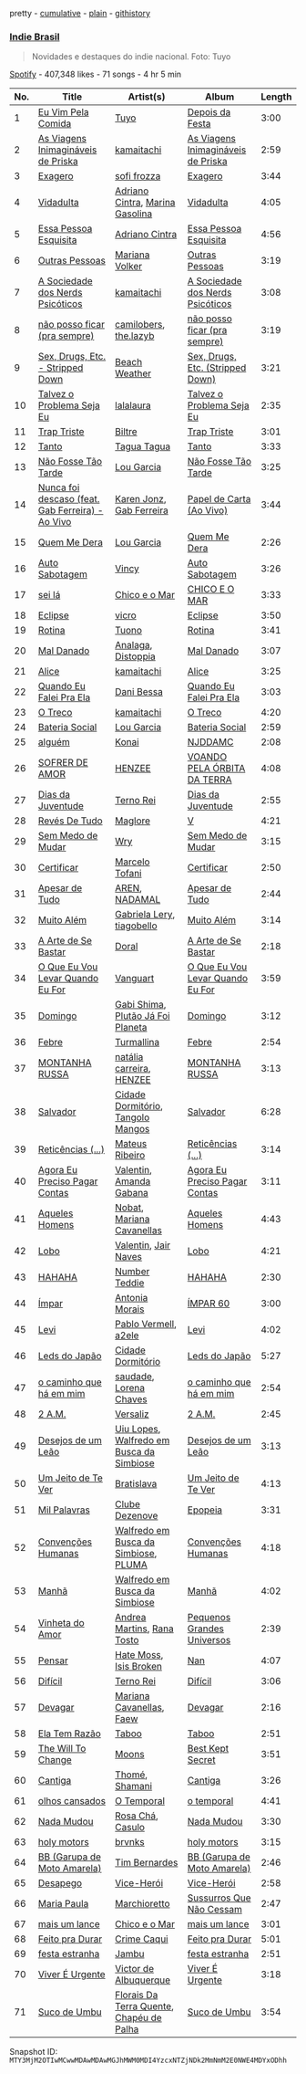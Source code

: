 pretty - [cumulative](/playlists/cumulative/37i9dQZF1DWZi7MSnECo7D.md) - [plain](/playlists/plain/37i9dQZF1DWZi7MSnECo7D) - [githistory](https://github.githistory.xyz/mackorone/spotify-playlist-archive/blob/main/playlists/plain/37i9dQZF1DWZi7MSnECo7D)

### [Indie Brasil](https://open.spotify.com/playlist/37i9dQZF1DWZi7MSnECo7D)

> Novidades e destaques do indie nacional\. Foto: Tuyo

[Spotify](https://open.spotify.com/user/spotify) - 407,348 likes - 71 songs - 4 hr 5 min

| No. | Title | Artist(s) | Album | Length |
|---|---|---|---|---|
| 1 | [Eu Vim Pela Comida](https://open.spotify.com/track/3ezikT6mGMbsWkKorJmYTY) | [Tuyo](https://open.spotify.com/artist/3Ujv6sa60JRiaxS8RVuNOj) | [Depois da Festa](https://open.spotify.com/album/2ot4rydfGQ4RCX2f209KrM) | 3:00 |
| 2 | [As Viagens Inimagináveis de Priska](https://open.spotify.com/track/3AZQGrhcQMegphm79hMgt8) | [kamaitachi](https://open.spotify.com/artist/1ISc8zhrqxd5WrJMkMMLSm) | [As Viagens Inimagináveis de Priska](https://open.spotify.com/album/4jyLacgXK5jTHmMk0EQ2vM) | 2:59 |
| 3 | [Exagero](https://open.spotify.com/track/2k6UjFKX89tA2GPKrmb4NB) | [sofi frozza](https://open.spotify.com/artist/7ycozuv4AEKRZ85WLz6tEy) | [Exagero](https://open.spotify.com/album/2lLzotThWmiFq8OcdH9iqz) | 3:44 |
| 4 | [Vidadulta](https://open.spotify.com/track/2h79C5Bj9nrI3FotE3TbZ8) | [Adriano Cintra](https://open.spotify.com/artist/6ZhHDKgsucGUUkEeH1mzyH), [Marina Gasolina](https://open.spotify.com/artist/0ycGRYNlXyQnPf1ieoioQZ) | [Vidadulta](https://open.spotify.com/album/56rcd8BD3O397HsS2zi7gn) | 4:05 |
| 5 | [Essa Pessoa Esquisita](https://open.spotify.com/track/4RFxUmgvlVrXAjhrPGI89v) | [Adriano Cintra](https://open.spotify.com/artist/6ZhHDKgsucGUUkEeH1mzyH) | [Essa Pessoa Esquisita](https://open.spotify.com/album/5GgT8TquIycrVOjzSyC6yv) | 4:56 |
| 6 | [Outras Pessoas](https://open.spotify.com/track/3GPmORdDL9q7V3lG3NTPY0) | [Mariana Volker](https://open.spotify.com/artist/0L8NDdn0V7vaqvUyibKLmq) | [Outras Pessoas](https://open.spotify.com/album/6VkLmqMgWidTCTK73U1eqW) | 3:19 |
| 7 | [A Sociedade dos Nerds Psicóticos](https://open.spotify.com/track/4YCJNxlr9rUdgXrGEkCLlx) | [kamaitachi](https://open.spotify.com/artist/1ISc8zhrqxd5WrJMkMMLSm) | [A Sociedade dos Nerds Psicóticos](https://open.spotify.com/album/6mJ4cn0DAOhRbv6FiE1qfr) | 3:08 |
| 8 | [não posso ficar \(pra sempre\)](https://open.spotify.com/track/4xPYZzsyMbNTJISnGNRLnQ) | [camilobers](https://open.spotify.com/artist/7LY9xAlnzpYcuXNvmFQuXO), [the.lazyb](https://open.spotify.com/artist/4KtU6swIBacJ3KHFMJliOD) | [não posso ficar \(pra sempre\)](https://open.spotify.com/album/3xaJvamcwjwwE51yIzVIRh) | 3:19 |
| 9 | [Sex, Drugs, Etc\. \- Stripped Down](https://open.spotify.com/track/4UIP2ib4kHghA1S0jxnW5s) | [Beach Weather](https://open.spotify.com/artist/7I3bkknknQkIiatWiupQgD) | [Sex, Drugs, Etc\. \(Stripped Down\)](https://open.spotify.com/album/4dy64woaU8KwpLVdU14nsc) | 3:21 |
| 10 | [Talvez o Problema Seja Eu](https://open.spotify.com/track/5TsG8Dd14xcMcQ8Ze3U0t9) | [lalalaura](https://open.spotify.com/artist/0xzFVGq4LIQxHwcTkUZACD) | [Talvez o Problema Seja Eu](https://open.spotify.com/album/4Wx7IxNpv0caspljzbFMKL) | 2:35 |
| 11 | [Trap Triste](https://open.spotify.com/track/4wEWy4TSZbRj7EqjBHyVUc) | [Biltre](https://open.spotify.com/artist/2mQmDB0JpRnx5MsU6RBeev) | [Trap Triste](https://open.spotify.com/album/1A5g9AosXCIwwTUT8Z25dm) | 3:01 |
| 12 | [Tanto](https://open.spotify.com/track/6rkq6lwz7w2RK3qAFyJcZ7) | [Tagua Tagua](https://open.spotify.com/artist/7hfRDZ2GLXzts759hMrdmt) | [Tanto](https://open.spotify.com/album/5sIl6a1G8ivm7ht7mFDYP6) | 3:33 |
| 13 | [Não Fosse Tão Tarde](https://open.spotify.com/track/1KHWBJTX7apuuYsEmqZLa8) | [Lou Garcia](https://open.spotify.com/artist/7l8ESevPECrqChwl3Bf7ov) | [Não Fosse Tão Tarde](https://open.spotify.com/album/29k7p5Pj0CJbXL3chFwPIP) | 3:25 |
| 14 | [Nunca foi descaso \(feat\. Gab Ferreira\) \- Ao Vivo](https://open.spotify.com/track/5cdwRfJldwrKv6mrHvCR1r) | [Karen Jonz](https://open.spotify.com/artist/2Pq5MMGyujBoU9C9Ax9n5C), [Gab Ferreira](https://open.spotify.com/artist/70DRYhcYN1cmMFUjDLf9FU) | [Papel de Carta \(Ao Vivo\)](https://open.spotify.com/album/6jOWkYdTXWt9p2nDzYLnFr) | 3:44 |
| 15 | [Quem Me Dera](https://open.spotify.com/track/4Wbupcobm9ryFXY5M3Hwoa) | [Lou Garcia](https://open.spotify.com/artist/7l8ESevPECrqChwl3Bf7ov) | [Quem Me Dera](https://open.spotify.com/album/6xyftajgJC0tmzaKgyLINz) | 2:26 |
| 16 | [Auto Sabotagem](https://open.spotify.com/track/3zPJRCqgm2Rc3DOK4zZP86) | [Vincy](https://open.spotify.com/artist/6HlGGZw4VFdkPIFkWQnVzm) | [Auto Sabotagem](https://open.spotify.com/album/0xasSQMv6MSymipN6XHSRc) | 3:26 |
| 17 | [sei lá](https://open.spotify.com/track/0ke3cpUdKJamJvii855vH2) | [Chico e o Mar](https://open.spotify.com/artist/24aBhTcvMpdnGyNBwbu2DJ) | [CHICO E O MAR](https://open.spotify.com/album/5A0PTs0EU75mJnSWK54JyM) | 3:33 |
| 18 | [Eclipse](https://open.spotify.com/track/3vOvr7KuYrDH0QqqKv0LYr) | [vicro](https://open.spotify.com/artist/1qJjqP6hPbHi8m1XWZDndF) | [Eclipse](https://open.spotify.com/album/3HGf7CQc2q2LU2MnuW8edv) | 3:50 |
| 19 | [Rotina](https://open.spotify.com/track/4H44feb7oHzkqzNQJnBv98) | [Tuono](https://open.spotify.com/artist/3RX3nIvUvzoHh7QP0q7dvL) | [Rotina](https://open.spotify.com/album/2VTSX1KLy3MtO0qcrZBoG9) | 3:41 |
| 20 | [Mal Danado](https://open.spotify.com/track/1TSa8S8pBm12iLDfRIwMRS) | [Analaga](https://open.spotify.com/artist/4LTPxLxjiT5pzYd5WZAR3v), [Distoppia](https://open.spotify.com/artist/7jGGTo263KTF3iF7ry7ee6) | [Mal Danado](https://open.spotify.com/album/7JBJUrjXVVn2cmCRrW6fL5) | 3:07 |
| 21 | [Alice](https://open.spotify.com/track/1Mt9t8HeHtqXFktUYATbdS) | [kamaitachi](https://open.spotify.com/artist/1ISc8zhrqxd5WrJMkMMLSm) | [Alice](https://open.spotify.com/album/1t8mCGvgHxiPqpw0ldQ5DF) | 3:25 |
| 22 | [Quando Eu Falei Pra Ela](https://open.spotify.com/track/2HJ60YDqbGDvM6HCTqtXrh) | [Dani Bessa](https://open.spotify.com/artist/28jQ1K0U4zoUORrM8aNr29) | [Quando Eu Falei Pra Ela](https://open.spotify.com/album/3l8DE3zqXombjgdlhvLFpY) | 3:03 |
| 23 | [O Treco](https://open.spotify.com/track/6Wm2WXD8wzTAUmhV3ApGaX) | [kamaitachi](https://open.spotify.com/artist/1ISc8zhrqxd5WrJMkMMLSm) | [O Treco](https://open.spotify.com/album/2GocsqkouIMlVXmEZxofp2) | 4:20 |
| 24 | [Bateria Social](https://open.spotify.com/track/1wicDKdH62DL55tNHK9PhA) | [Lou Garcia](https://open.spotify.com/artist/7l8ESevPECrqChwl3Bf7ov) | [Bateria Social](https://open.spotify.com/album/4jKJMo24vOWI38n5jJrR8S) | 2:59 |
| 25 | [alguém](https://open.spotify.com/track/6UDPt5g8OZtUHIQDUGztQc) | [Konai](https://open.spotify.com/artist/12YpLBd0FvDYA0c4nsaxFp) | [NJDDAMC](https://open.spotify.com/album/6TLehgZQDQ4TcvBayNmN89) | 2:08 |
| 26 | [SOFRER DE AMOR](https://open.spotify.com/track/5KcMiPpmgsI4EEomWEXpKX) | [HENZEE](https://open.spotify.com/artist/5TSWnKJY6y03fawwqfkD54) | [VOANDO PELA ÓRBITA DA TERRA](https://open.spotify.com/album/4KMk5OAxc2qUIAb8duVAYh) | 4:08 |
| 27 | [Dias da Juventude](https://open.spotify.com/track/64h7945jIYmp90J9OTNMHN) | [Terno Rei](https://open.spotify.com/artist/7c8kQb9AUntvapfnuC3IhF) | [Dias da Juventude](https://open.spotify.com/album/2Mw5D7bDq20kHVHawd2ovC) | 2:55 |
| 28 | [Revés De Tudo](https://open.spotify.com/track/5gXCL3ne8NsLNKuiyN3jRm) | [Maglore](https://open.spotify.com/artist/24me6m3bV7l2rnUwaXV0Tj) | [V](https://open.spotify.com/album/6bQw2aNY06eokyQwc2IaK4) | 4:21 |
| 29 | [Sem Medo de Mudar](https://open.spotify.com/track/7Jm4UVKzlHt2IFeTuZ9ksO) | [Wry](https://open.spotify.com/artist/3hUJEMJojO6OmzGWumutys) | [Sem Medo de Mudar](https://open.spotify.com/album/44OSmMHYllqbWo6DJX3FmL) | 3:15 |
| 30 | [Certificar](https://open.spotify.com/track/39iKqBJvPwW3HspCErgLSc) | [Marcelo Tofani](https://open.spotify.com/artist/59EQw7iHjbElOkznITe43m) | [Certificar](https://open.spotify.com/album/4OOrg2MvhCdEoAbsvyg6yp) | 2:50 |
| 31 | [Apesar de Tudo](https://open.spotify.com/track/6AaxbPmGQXFSKvp2VCfHp6) | [AREN](https://open.spotify.com/artist/31QiBU59hNzPdCfPpRXykC), [NADAMAL](https://open.spotify.com/artist/3YVxmhkewoRHu8WFgWlCb7) | [Apesar de Tudo](https://open.spotify.com/album/0auf950HkV7rfUgEMG93pm) | 2:44 |
| 32 | [Muito Além](https://open.spotify.com/track/33Ph1S0NLdwMmL02fqaYbo) | [Gabriela Lery](https://open.spotify.com/artist/273Al938zyiMfS04Mh6lNr), [tiagobello](https://open.spotify.com/artist/35QrpCpY1Tn5bKk8Uxz3YE) | [Muito Além](https://open.spotify.com/album/79oYYVtlbJwuOnYAToJqcp) | 3:14 |
| 33 | [A Arte de Se Bastar](https://open.spotify.com/track/7dsbEhIpErUsTewANX617F) | [Doral](https://open.spotify.com/artist/3yMvydJf1VUFfuFjdYK3Hp) | [A Arte de Se Bastar](https://open.spotify.com/album/5EgCWm8o7qX0psDEaszJrr) | 2:18 |
| 34 | [O Que Eu Vou Levar Quando Eu For](https://open.spotify.com/track/6N1PV55RcI141zHTrRAxTp) | [Vanguart](https://open.spotify.com/artist/0rexWKb4rBwWS07SoHqsX0) | [O Que Eu Vou Levar Quando Eu For](https://open.spotify.com/album/2eqjBo30J652ViNP9QXpou) | 3:59 |
| 35 | [Domingo](https://open.spotify.com/track/2lRsKNaA8pmA6zPJvqZnaf) | [Gabi Shima](https://open.spotify.com/artist/63wyJbKDl6uKOvoHfcgwHj), [Plutão Já Foi Planeta](https://open.spotify.com/artist/2Q9b1jENJLIp5qlPclJpbV) | [Domingo](https://open.spotify.com/album/3qyC2kRaHZZ7xPsMp7ChnW) | 3:12 |
| 36 | [Febre](https://open.spotify.com/track/0UUV7GzuwKoMoEfrJUX8Sl) | [Turmallina](https://open.spotify.com/artist/17QuIOSsq6D8vweWi2xqhd) | [Febre](https://open.spotify.com/album/1EOQRSZ7tf1tGHMj4RLbGL) | 2:54 |
| 37 | [MONTANHA RUSSA](https://open.spotify.com/track/4dpjIj2Mg9Glx2k67yutvz) | [natália carreira](https://open.spotify.com/artist/3FVQisK6sYtE79tU2ghYeX), [HENZEE](https://open.spotify.com/artist/5TSWnKJY6y03fawwqfkD54) | [MONTANHA RUSSA](https://open.spotify.com/album/4QJTU1v37HrAEc0JlJwReF) | 3:13 |
| 38 | [Salvador](https://open.spotify.com/track/40620QtxFau2xe1C7cgMaO) | [Cidade Dormitório](https://open.spotify.com/artist/3hnNIsiWatVyHen6mz79sf), [Tangolo Mangos](https://open.spotify.com/artist/5i8xf9hZ3c5aXFO5WdrO6o) | [Salvador](https://open.spotify.com/album/5CWkjnsK6xhjsv6ZQ8OlSC) | 6:28 |
| 39 | [Reticências \(...\)](https://open.spotify.com/track/4XSgzlOaOEpBp6ZbM4xC8r) | [Mateus Ribeiro](https://open.spotify.com/artist/5VFgZ3wnBSjOj8YSKbRvis) | [Reticências \(...\)](https://open.spotify.com/album/2kMSjh8jymILdApWx5e7oE) | 3:14 |
| 40 | [Agora Eu Preciso Pagar Contas](https://open.spotify.com/track/58xEYZkV8UyFZxTO9UlwVO) | [Valentin](https://open.spotify.com/artist/25VoPjFx405WzNspA0BDw9), [Amanda Gabana](https://open.spotify.com/artist/7GTsKZxpRghgTKeNWKN54i) | [Agora Eu Preciso Pagar Contas](https://open.spotify.com/album/2IBGgqV3XGhtL9dz6PiUsn) | 3:11 |
| 41 | [Aqueles Homens](https://open.spotify.com/track/546dLtXOOsyvEN6jBJSqYz) | [Nobat](https://open.spotify.com/artist/1xAXVaLirdVzOJvXamSIMK), [Mariana Cavanellas](https://open.spotify.com/artist/4XBAtMS0mrX2bQipALDthL) | [Aqueles Homens](https://open.spotify.com/album/3UHBNu5gqCpsLJsKG6J7gH) | 4:43 |
| 42 | [Lobo](https://open.spotify.com/track/48AzQaxVmEx9HCu6jfagDd) | [Valentin](https://open.spotify.com/artist/25VoPjFx405WzNspA0BDw9), [Jair Naves](https://open.spotify.com/artist/5qMWCxaDz4lycNKMpVR5ai) | [Lobo](https://open.spotify.com/album/5j0BG1bA5EcZwFieujIKhr) | 4:21 |
| 43 | [HAHAHA](https://open.spotify.com/track/5gWer2Q0jgZo2VHgt3akHr) | [Number Teddie](https://open.spotify.com/artist/18TympJ9X4CQ45GYy7sORT) | [HAHAHA](https://open.spotify.com/album/0iCtU3hO1nlgfP5AHOdvGQ) | 2:30 |
| 44 | [Ímpar](https://open.spotify.com/track/4Qo4YT6wQz4EkguY7KAINQ) | [Antonia Morais](https://open.spotify.com/artist/544m4EMPSYu3v4FNoGYWQf) | [ÍMPAR 60](https://open.spotify.com/album/4zqy15IdFuUcqBO1jEEuLN) | 3:00 |
| 45 | [Levi](https://open.spotify.com/track/1ZzxFNP76eCZ1P18vEGViU) | [Pablo Vermell](https://open.spotify.com/artist/1QXsIqLfotA6OnwVqQvPs5), [a2ele](https://open.spotify.com/artist/2IBOTsCvUK65Wq5eiq0Pkw) | [Levi](https://open.spotify.com/album/0kRSqhVqdtK9t0VJECEfIo) | 4:02 |
| 46 | [Leds do Japão](https://open.spotify.com/track/7BvivZBQZnRfKUABTyWnwl) | [Cidade Dormitório](https://open.spotify.com/artist/3hnNIsiWatVyHen6mz79sf) | [Leds do Japão](https://open.spotify.com/album/5fGPs5zSyeVMc5mwXNTZMp) | 5:27 |
| 47 | [o caminho que há em mim](https://open.spotify.com/track/2HEu3ht1zRZTxQF6y26fmd) | [saudade](https://open.spotify.com/artist/5vjVK0Y2CBuicKqg4BgryA), [Lorena Chaves](https://open.spotify.com/artist/6xYIkRmqYk6u2mDSfetr31) | [o caminho que há em mim](https://open.spotify.com/album/4XfDE3WGVWVmALbfNWkfoi) | 2:54 |
| 48 | [2 A.M.](https://open.spotify.com/track/34lKWobdEGO69CULhtiREz) | [Versaliz](https://open.spotify.com/artist/6KbgEz6ZShtrAiO5ieUvtK) | [2 A.M.](https://open.spotify.com/album/6Xn86yqgneXDChNJ9rHg49) | 2:45 |
| 49 | [Desejos de um Leão](https://open.spotify.com/track/2iMyTW8yaGvIEl5ntwv76U) | [Uiu Lopes](https://open.spotify.com/artist/3weJGyLwPPBBvrarb0XjSZ), [Walfredo em Busca da Simbiose](https://open.spotify.com/artist/6PzQC3kTcWcJcH8p4d7yJl) | [Desejos de um Leão](https://open.spotify.com/album/6dV9NQKeqBQbhhx1Z5xRp2) | 3:13 |
| 50 | [Um Jeito de Te Ver](https://open.spotify.com/track/48SszxHGmA1ur8cLYiLOjN) | [Bratislava](https://open.spotify.com/artist/3I8XI4F1zuQYD6JwRmbLbY) | [Um Jeito de Te Ver](https://open.spotify.com/album/0VNr3di0Wzka6Rq5ZZoUE7) | 4:13 |
| 51 | [Mil Palavras](https://open.spotify.com/track/0cg8VNMHhSsxmeuTNv7pZY) | [Clube Dezenove](https://open.spotify.com/artist/719qMl6Gpbyr3h56RZ7RQT) | [Epopeia](https://open.spotify.com/album/7uH5ApFrIm9IqKm6fjXzfW) | 3:31 |
| 52 | [Convenções Humanas](https://open.spotify.com/track/08MJeBwFr7XF74jSHVTrZv) | [Walfredo em Busca da Simbiose](https://open.spotify.com/artist/6PzQC3kTcWcJcH8p4d7yJl), [PLUMA](https://open.spotify.com/artist/0eRkKHD8YCd9tkSiabTMqb) | [Convenções Humanas](https://open.spotify.com/album/64dFOgBTk4vXAJbkb9O6gu) | 4:18 |
| 53 | [Manhã](https://open.spotify.com/track/7IRFP25YUzoVPWuw9mN9KN) | [Walfredo em Busca da Simbiose](https://open.spotify.com/artist/6PzQC3kTcWcJcH8p4d7yJl) | [Manhã](https://open.spotify.com/album/3DMOTpo9bk0QInn7SJrdD8) | 4:02 |
| 54 | [Vinheta do Amor](https://open.spotify.com/track/7kyqMS0fovEDsDAh9EPmtc) | [Andrea Martins](https://open.spotify.com/artist/60Qv0Cy0hpcfkHcYI13kxG), [Rana Tosto](https://open.spotify.com/artist/1dQSTjiVNpS0Jym4eR5oG8) | [Pequenos Grandes Universos](https://open.spotify.com/album/2y3nwaAILvIxnMzWviRjmG) | 2:39 |
| 55 | [Pensar](https://open.spotify.com/track/4F04JOfRhkhgcE3N15sJVg) | [Hate Moss](https://open.spotify.com/artist/70OdNVoUb2Pn8kG7gDDHGe), [Isis Broken](https://open.spotify.com/artist/5OSfbUnn2yTVhUR40msm1V) | [Nan](https://open.spotify.com/album/5esbqHVW5QpV2AHuUI2zjI) | 4:07 |
| 56 | [Difícil](https://open.spotify.com/track/6ynlZyyVnqMZ8iD8G3ZjGX) | [Terno Rei](https://open.spotify.com/artist/7c8kQb9AUntvapfnuC3IhF) | [Difícil](https://open.spotify.com/album/5PnBdVhjBi6dfATnhLSnIa) | 3:06 |
| 57 | [Devagar](https://open.spotify.com/track/7qUOCHvZ9cLi7u6lTFqLMg) | [Mariana Cavanellas](https://open.spotify.com/artist/4XBAtMS0mrX2bQipALDthL), [Faew](https://open.spotify.com/artist/2wc2o0xe5pjBkzgMMt3Py9) | [Devagar](https://open.spotify.com/album/5XlLrpsRkgC92wfn33kY5B) | 2:16 |
| 58 | [Ela Tem Razão](https://open.spotify.com/track/07y63Bvc8jC9WNt7psG7K9) | [Taboo](https://open.spotify.com/artist/1qL8ZkjCQ1MPX0IsunOLC0) | [Taboo](https://open.spotify.com/album/0zngE17ncImExMEoivtMzr) | 2:51 |
| 59 | [The Will To Change](https://open.spotify.com/track/4cFcL2KdBYHJ5z57zcY4mx) | [Moons](https://open.spotify.com/artist/5KokGIQH9RETtCjw72hAt0) | [Best Kept Secret](https://open.spotify.com/album/6trMPOuRdh2cG8lnGaDICj) | 3:51 |
| 60 | [Cantiga](https://open.spotify.com/track/5eXBqFxpGIkcdCorF4hohu) | [Thomé](https://open.spotify.com/artist/1s2eZHp7L2dt3j30cUv7R6), [Shamani](https://open.spotify.com/artist/1RKQZ7tAjTqCk3omgA1D4i) | [Cantiga](https://open.spotify.com/album/6rkHu80E8LBhmOLoCcnO8n) | 3:26 |
| 61 | [olhos cansados](https://open.spotify.com/track/3pt0xyf4ZVO2SRnMOf47r8) | [O Temporal](https://open.spotify.com/artist/2g9eJDWyPM1LzUwTWFZjpG) | [o temporal](https://open.spotify.com/album/1zefWkoUkHufnXq7sQLUeC) | 4:41 |
| 62 | [Nada Mudou](https://open.spotify.com/track/56d5TRjEg3EhRCIGCQeVkw) | [Rosa Chá](https://open.spotify.com/artist/39WSXNixu2Y7AUCGSyWI0x), [Casulo](https://open.spotify.com/artist/0g7WzDKcyUqaVpmZDiQ4H2) | [Nada Mudou](https://open.spotify.com/album/37u6sGGBnmRuCgF65iVgK0) | 3:30 |
| 63 | [holy motors](https://open.spotify.com/track/4qw9MqCDQ4SuP5JyVg32kX) | [brvnks](https://open.spotify.com/artist/3aiMnxQVc0OvFr5vv8g5VW) | [holy motors](https://open.spotify.com/album/1v8B6f6uLDx78zpSS5KzGg) | 3:15 |
| 64 | [BB \(Garupa de Moto Amarela\)](https://open.spotify.com/track/4urIUktF6jtKJhvjFU5hwy) | [Tim Bernardes](https://open.spotify.com/artist/5SVFuUaS3BKAdJs6I8rVa4) | [BB \(Garupa de Moto Amarela\)](https://open.spotify.com/album/7ExE0OsPgAEOywkveeWoeL) | 2:46 |
| 65 | [Desapego](https://open.spotify.com/track/2qbNEZGcFnauvoOLHwoURB) | [Vice\-Herói](https://open.spotify.com/artist/6cIlz91P4JYOAmdpZTYXnB) | [Vice\-Herói](https://open.spotify.com/album/11RcseLlq4wApBhyLZPRxh) | 2:58 |
| 66 | [Maria Paula](https://open.spotify.com/track/0po0yH3y2QlPVbmooVIGRd) | [Marchioretto](https://open.spotify.com/artist/6Pofo6Xaht29sV8Vkiitv3) | [Sussurros Que Não Cessam](https://open.spotify.com/album/2n9kV3pOP118yJ7J1LsfJC) | 2:47 |
| 67 | [mais um lance](https://open.spotify.com/track/47eTiEGgeZwjdIrOiNgG8G) | [Chico e o Mar](https://open.spotify.com/artist/24aBhTcvMpdnGyNBwbu2DJ) | [mais um lance](https://open.spotify.com/album/78Xvu1T8qRtUvMgix18ypT) | 3:01 |
| 68 | [Feito pra Durar](https://open.spotify.com/track/1KXxGHLdrdwhXKYzuIa3Qv) | [Crime Caqui](https://open.spotify.com/artist/4WddE3seM79T6fOoIk6fwo) | [Feito pra Durar](https://open.spotify.com/album/0w1RqcFt7Wp4yj51VfirXU) | 5:01 |
| 69 | [festa estranha](https://open.spotify.com/track/5Gj78z3zpdXoZzlpEIibOb) | [Jambu](https://open.spotify.com/artist/5cKYzOJ8HSM7eKSP3FkvVX) | [festa estranha](https://open.spotify.com/album/3ngy9z7zLwytb1QVECUTnz) | 2:51 |
| 70 | [Viver É Urgente](https://open.spotify.com/track/7jSV6Rj6qwfpWp6217Pesb) | [Victor de Albuquerque](https://open.spotify.com/artist/5HJapWQnaATkzrc8UGlKgD) | [Viver É Urgente](https://open.spotify.com/album/3hhCQrv2j5qGROGEFaP7Cf) | 3:18 |
| 71 | [Suco de Umbu](https://open.spotify.com/track/6fZsGcrr8ee5BErIAqb8Sw) | [Florais Da Terra Quente](https://open.spotify.com/artist/4o2BxKIeP7nFrkIQZCNl1R), [Chapéu de Palha](https://open.spotify.com/artist/14WMxy5IQph8kM1kcrwCcu) | [Suco de Umbu](https://open.spotify.com/album/5XzQwlFEVncfk4BvGaFeIt) | 3:54 |

Snapshot ID: `MTY3MjM2OTIwMCwwMDAwMDAwMGJhMWM0MDI4YzcxNTZjNDk2MmNmM2E0NWE4MDYxODhh`
